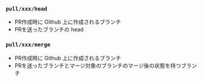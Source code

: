 ### `pull/xxx/head`
- PR作成時に Github 上に作成されるブランチ
- PRを送ったブランチの head

### `pull/xxx/merge`
- PR作成時に Github 上に作成されるブランチ
- PRを送ったブランチとマージ対象のブランチのマージ後の状態を持つブランチ